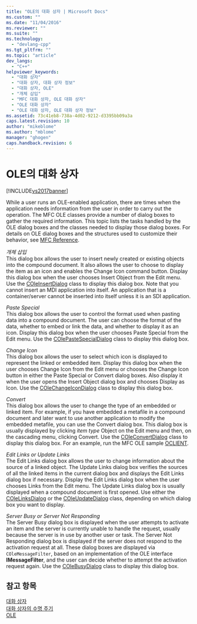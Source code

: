 ```yaml
---
title: "OLE의 대화 상자 | Microsoft Docs"
ms.custom: ""
ms.date: "11/04/2016"
ms.reviewer: ""
ms.suite: ""
ms.technology: 
  - "devlang-cpp"
ms.tgt_pltfrm: ""
ms.topic: "article"
dev_langs: 
  - "C++"
helpviewer_keywords: 
  - "대화 상자"
  - "대화 상자, 대화 상자 정보"
  - "대화 상자, OLE"
  - "개체 삽입"
  - "MFC 대화 상자, OLE 대화 상자"
  - "OLE 대화 상자"
  - "OLE 대화 상자, OLE 대화 상자 정보"
ms.assetid: 73c41eb8-738a-4d02-9212-d3395bb09a3a
caps.latest.revision: 10
author: "mikeblome"
ms.author: "mblome"
manager: "ghogen"
caps.handback.revision: 6
---
```

# OLE의 대화 상자
[!INCLUDE[vs2017banner](../assembler/inline/includes/vs2017banner.md)]

While a user runs an OLE\-enabled application, there are times when the application needs information from the user in order to carry out the operation.  The MFC OLE classes provide a number of dialog boxes to gather the required information.  This topic lists the tasks handled by the OLE dialog boxes and the classes needed to display those dialog boxes.  For details on OLE dialog boxes and the structures used to customize their behavior, see [MFC Reference](../mfc/mfc-desktop-applications.md).  
  
 *개체 삽입*  
 This dialog box allows the user to insert newly created or existing objects into the compound document.  It also allows the user to choose to display the item as an icon and enables the Change Icon command button.  Display this dialog box when the user chooses Insert Object from the Edit menu.  Use the [COleInsertDialog](../mfc/reference/coleinsertdialog-class.md) class to display this dialog box.  Note that you cannot insert an MDI application into itself.  An application that is a container\/server cannot be inserted into itself unless it is an SDI application.  
  
 *Paste Special*  
 This dialog box allows the user to control the format used when pasting data into a compound document.  The user can choose the format of the data, whether to embed or link the data, and whether to display it as an icon.  Display this dialog box when the user chooses Paste Special from the Edit menu.  Use the [COlePasteSpecialDialog](../mfc/reference/colepastespecialdialog-class.md) class to display this dialog box.  
  
 *Change Icon*  
 This dialog box allows the user to select which icon is displayed to represent the linked or embedded item.  Display this dialog box when the user chooses Change Icon from the Edit menu or chooses the Change Icon button in either the Paste Special or Convert dialog boxes.  Also display it when the user opens the Insert Object dialog box and chooses Display as Icon.  Use the [COleChangeIconDialog](../mfc/reference/colechangeicondialog-class.md) class to display this dialog box.  
  
 *Convert*  
 This dialog box allows the user to change the type of an embedded or linked item.  For example, if you have embedded a metafile in a compound document and later want to use another application to modify the embedded metafile, you can use the Convert dialog box.  This dialog box is usually displayed by clicking *item type* Object on the Edit menu and then, on the cascading menu, clicking Convert.  Use the [COleConvertDialog](../mfc/reference/coleconvertdialog-class.md) class to display this dialog box.  For an example, run the MFC OLE sample [OCLIENT](../top/visual-cpp-samples.md).  
  
 *Edit Links or Update Links*  
 The Edit Links dialog box allows the user to change information about the source of a linked object.  The Update Links dialog box verifies the sources of all the linked items in the current dialog box and displays the Edit Links dialog box if necessary.  Display the Edit Links dialog box when the user chooses Links from the Edit menu.  The Update Links dialog box is usually displayed when a compound document is first opened.  Use either the [COleLinksDialog](../mfc/reference/colelinksdialog-class.md) or the [COleUpdateDialog](../mfc/reference/coleupdatedialog-class.md) class, depending on which dialog box you want to display.  
  
 *Server Busy or Server Not Responding*  
 The Server Busy dialog box is displayed when the user attempts to activate an item and the server is currently unable to handle the request, usually because the server is in use by another user or task.  The Server Not Responding dialog box is displayed if the server does not respond to the activation request at all.  These dialog boxes are displayed via `COleMessageFilter`, based on an implementation of the OLE interface **IMessageFilter**, and the user can decide whether to attempt the activation request again.  Use the [COleBusyDialog](../mfc/reference/colebusydialog-class.md) class to display this dialog box.  
  
## 참고 항목  
 [대화 상자](../mfc/dialog-boxes.md)   
 [대화 상자의 수명 주기](../mfc/life-cycle-of-a-dialog-box.md)   
 [OLE](../mfc/ole-in-mfc.md)
